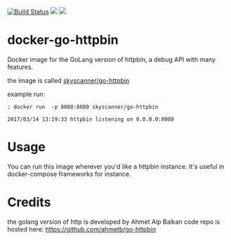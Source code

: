 [![Build Status](https://travis-ci.org/Skyscanner/docker-go-httpbin.svg?branch=master)](https://travis-ci.org/Skyscanner/docker-go-httpbin)
[![](https://images.microbadger.com/badges/image/skyscanner/go-httpbin.svg)](https://microbadger.com/images/skyscanner/go-httpbin "Get your own image badge on microbadger.com")
[![](https://images.microbadger.com/badges/version/skyscanner/go-httpbin.svg)](https://microbadger.com/images/skyscanner/go-httpbin "Get your own version badge on microbadger.com")

# docker-go-httpbin

Docker image for the GoLang version of httpbin, a debug API with many features.

the image is called [skyscanner/go-httpbin](https://hub.docker.com/r/skyscanner/go-httpbin/)

example run:

```
: docker run  -p 8080:8080 skyscanner/go-httpbin

2017/03/14 13:19:33 httpbin listening on 0.0.0.0:8080
```

# Usage
You can run this image wherever you'd like a httpbin instance. It's useful in docker-compose frameworks for instance.

# Credits
the golang version of http is developed by Ahmet Alp Balkan
code repo is hosted here: https://github.com/ahmetb/go-httpbin
